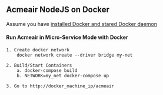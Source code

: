 ## Acmeair NodeJS on Docker 


Assume you have [installed Docker and stared Docker daemon](https://docs.docker.com/installation/)
	
		
#### Run Acmeair in Micro-Service Mode with Docker

	1. Create docker network
		docker network create --driver bridge my-net
	
	2. Build/Start Containers
		a. docker-compose build
		b. NETWORK=my_net docker-compose up
	
	3. Go to http://docker_machine_ip/acmeair
	




	